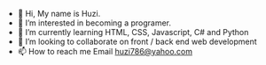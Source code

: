 - 👋 Hi, My name is Huzi.
- 👀 I’m interested in becoming a programer.
- 🌱 I’m currently learning HTML, CSS, Javascript, C# and Python 
- 💞️ I’m looking to collaborate on front / back end web development
- 📫 How to reach me Email huzi786@yahoo.com

<!---
I am 12 and currentelly learning HTML, CSS, Javascript, C# and Python. My passion is to become the worlds best programmer and work for Microsoft. On this Github account I will be
sharing and devlogging my programming journey and success.
--->
